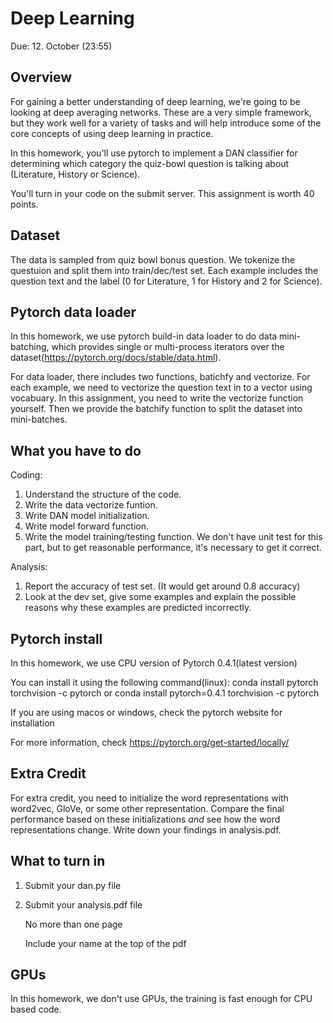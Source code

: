 Deep Learning 
=

Due: 12. October (23:55)


Overview
--------

For gaining a better understanding of deep learning, we're going to be
looking at deep averaging networks.  These are a very simple
framework, but they work well for a variety of tasks and will help
introduce some of the core concepts of using deep learning in
practice.

In this homework, you'll use pytorch to implement a DAN classifier for determining which category the quiz-bowl question is 
talking about (Literature, History or Science).

You'll turn in your code on the submit server. This assignment is worth 40 points.

Dataset
----------------

The data is sampled from quiz bowl bonus question. We tokenize the questuion and split them into train/dec/test set.
Each example includes the question text and the label (0 for Literature, 1 for History and 2 for Science). 

Pytorch data loader
----------------

In this homework, we use pytorch build-in data loader to do data mini-batching, which provides single or multi-process iterators over the dataset(https://pytorch.org/docs/stable/data.html).

For data loader, there includes two functions, batichfy and vectorize. For each example, we need to vectorize the question text in to a vector using vocabuary. In this assignment, you need to write the vectorize function yourself. Then we provide the batchify function to split the dataset into mini-batches. 





What you have to do
----------------

Coding:
1. Understand the structure of the code.
2. Write the data vectorize funtion.
3. Write DAN model initialization. 
4. Write model forward function.
5. Write the model training/testing function. We don't have unit test for this part, but to get reasonable performance, it's necessary to get it correct.

Analysis:
1. Report the accuracy of test set. (It would get around 0.8 accuracy)
2. Look at the dev set, give some examples and explain the possible reasons why these examples are predicted incorrectly. 


Pytorch install
----------------
In this homework, we use CPU version of Pytorch 0.4.1(latest version)

You can install it using the following command(linux):
conda install pytorch torchvision -c pytorch or conda install pytorch=0.4.1 torchvision -c pytorch

If you are using macos or windows, check the pytorch website for installation



For more information, check
https://pytorch.org/get-started/locally/

Extra Credit
----------------

For extra credit, you need to initialize the word representations with word2vec,
GloVe, or some other representation.  Compare the final performance
based on these initializations *and* see how the word representations
change. Write down your findings in analysis.pdf.

What to turn in 
----------------

1. Submit your dan.py file
2. Submit your analysis.pdf file 

    No more than one page 
    
    Include your name at the top of the pdf


GPUs
----------------
In this homework, we don't use GPUs, the training is fast enough for CPU based code.

